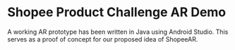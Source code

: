 # Shopee Product Challenge AR Demo

A working AR prototype has been written in Java using Android Studio. This serves as a proof of concept for our proposed idea of ShopeeAR.